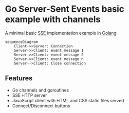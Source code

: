 # Go Server-Sent Events basic example with channels

A minimal basic [SSE](https://en.wikipedia.org/wiki/Server-sent_events) implementation example in [Golang](https://go.dev/)

```mermaid
sequenceDiagram
    Client->>Server: Connection
    Server->>Client: event message 1
    Server->>Client: event message 2
    Server->>Client: event message n
    Server-->Client: Close connection
```

## Features

* Go channels and goroutines
* SSE HTTP server
* JavaScript client with HTML and CSS static files served
* Connect/Disconnect buttons
